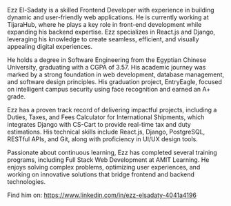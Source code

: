 Ezz El-Sadaty is a skilled Frontend Developer with experience in building dynamic and user-friendly web applications. 
He is currently working at TijaraHub, where he plays a key role in front-end development while expanding his backend expertise. 
Ezz specializes in React.js and Django, leveraging his knowledge to create seamless, efficient, and visually appealing digital experiences.

He holds a degree in Software Engineering from the Egyptian Chinese University, 
graduating with a CGPA of 3.57. His academic journey was marked by a strong foundation in web development, database management, and software design principles. 
His graduation project, EntryEagle, focused on intelligent campus security using face recognition and earned an A+ grade.

Ezz has a proven track record of delivering impactful projects, including a Duties, Taxes, and Fees Calculator for International Shipments, 
which integrates Django with CS-Cart to provide real-time tax and duty estimations. His technical skills include React.js, Django, PostgreSQL, 
RESTful APIs, and Git, along with proficiency in UI/UX design tools.

Passionate about continuous learning, Ezz has completed several training programs, including Full Stack Web Development at AMIT Learning. 
He enjoys solving complex problems, optimizing user experiences, and working on innovative solutions that bridge frontend and backend technologies.

Find him on:
https://www.linkedin.com/in/ezz-elsadaty-4041a4196
<!---
ezzsadaty/ezzsadaty is a ✨ special ✨ repository because its `README.md` (this file) appears on your GitHub profile.
You can click the Preview link to take a look at your changes.
--->
